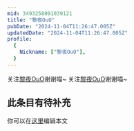 ```yaml
---
mid: 3493258091039121
title: "黎夜OuO"
pubDate: "2024-11-04T11:26:47.005Z"
updatedDate: "2024-11-04T11:26:47.005Z"
profile:
  {
    Nickname: ["黎夜OuO"],
  }
---
```


关注[黎夜OuO](https://space.bilibili.com/3493258091039121)谢谢喵~ 关注[黎夜OuO](https://space.bilibili.com/3493258091039121)谢谢喵~

## 此条目有待补充
你可以在[这里](https://github.com/Yuhanawa/VTuber.ICU-Content/edit/master/v/黎夜OuO/index.md)编辑本文
